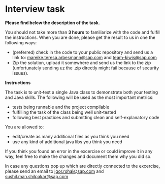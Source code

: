# Interview task


**Please find below the description of the task.**

You should not take more than **3 hours** to familiarize with the code and fulfill the instructions.
When you are done, please get the result to us in one the following ways:

- (preferred) check in the code to your public repository and send us a link to: mareike.teresa.arbesmann@sap.com and team-kiwis@sap.com
- Zip the solution, upload it somewhere and send us the link to the zip (unfortunately sending uz the .zip directly might fail because of security issues).

**Instructions**

The task is to unit-test a single Java class to demonstrate both your testing and Java skills. The following will be used as the most important metrics:

- tests being runnable and the project compilable
- fulfilling the task of the class being well unit-tested
- following best practices and submitting clean and self-explanatory code

You are allowed to:

- edit/create as many additional files as you think you need
- use any kind of additional java libs you think you need

If you think you found an error in the excercise or could improve it in any way, feel free to make the changes and document them why you did so.

In case any questions pop up which are directly connected to the excercise, please send an email to igor.rohal@sap.com and sushil.man.shilpakar@sap.com